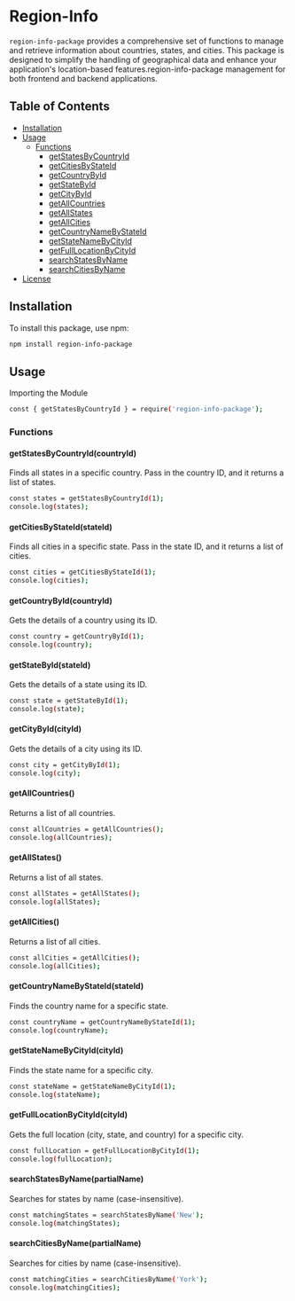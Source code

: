 # Region-Info

`region-info-package` provides a comprehensive set of functions to manage and retrieve information about countries, states, and cities. This package is designed to simplify the handling of geographical data and enhance your application's location-based features.region-info-package management for both frontend and backend applications.

## Table of Contents

- [Installation](#installation)
- [Usage](#usage)
  - [Functions](#functions)
    - [getStatesByCountryId](#getstatesbycountryidcountryid)
    - [getCitiesByStateId](#getcitiesbystateidstateid)
    - [getCountryById](#getcountrybyidcountryid)
    - [getStateById](#getstatebyidstateid)
    - [getCityById](#getcitybyidcityid)
    - [getAllCountries](#getallcountries)
    - [getAllStates](#getallstates)
    - [getAllCities](#getallcities)
    - [getCountryNameByStateId](#getcountrynamebystateidstateid)
    - [getStateNameByCityId](#getstatenamebycityidcityid)
    - [getFullLocationByCityId](#getfulllocationbycityidcityid)
    - [searchStatesByName](#searchstatesbynamepartialname)
    - [searchCitiesByName](#searchcitiesbynamepartialname)
- [License](#license)

## Installation

To install this package, use npm:

```bash
npm install region-info-package
```


## Usage

Importing the Module

```bash
const { getStatesByCountryId } = require('region-info-package');
```

### Functions

#### getStatesByCountryId(countryId)

Finds all states in a specific country.
Pass in the country ID, and it returns a list of states.

```bash
const states = getStatesByCountryId(1);
console.log(states);
```
#### getCitiesByStateId(stateId)

Finds all cities in a specific state.
Pass in the state ID, and it returns a list of cities.

```bash
const cities = getCitiesByStateId(1);
console.log(cities);
```

#### getCountryById(countryId)

Gets the details of a country using its ID.

```bash
const country = getCountryById(1);
console.log(country);
```

#### getStateById(stateId)

Gets the details of a state using its ID.

```bash
const state = getStateById(1);
console.log(state);
```


#### getCityById(cityId)

Gets the details of a city using its ID.

```bash
const city = getCityById(1);
console.log(city);
```


#### getAllCountries()

Returns a list of all countries.

```bash
const allCountries = getAllCountries();
console.log(allCountries);
```

#### getAllStates()
Returns a list of all states.

```bash
const allStates = getAllStates();
console.log(allStates);
```

#### getAllCities()

Returns a list of all cities.

```bash
const allCities = getAllCities();
console.log(allCities);
```


#### getCountryNameByStateId(stateId)

Finds the country name for a specific state.

```bash
const countryName = getCountryNameByStateId(1);
console.log(countryName);
```

#### getStateNameByCityId(cityId)

Finds the state name for a specific city.

```bash
const stateName = getStateNameByCityId(1);
console.log(stateName);
```

#### getFullLocationByCityId(cityId)

Gets the full location (city, state, and country) for a specific city.

```bash
const fullLocation = getFullLocationByCityId(1);
console.log(fullLocation);
```

#### searchStatesByName(partialName)

Searches for states by name (case-insensitive).

```bash
const matchingStates = searchStatesByName('New');
console.log(matchingStates);
```

#### searchCitiesByName(partialName)

Searches for cities by name (case-insensitive).

```bash
const matchingCities = searchCitiesByName('York');
console.log(matchingCities);
```


